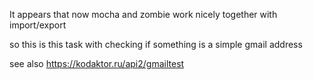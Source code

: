 It appears that now mocha and zombie work nicely together with import/export

so this is this task with checking if something is a simple gmail address

see also https://kodaktor.ru/api2/gmailtest
